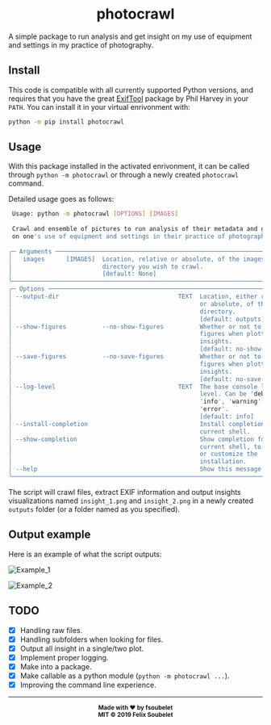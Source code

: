 <h1 align="center">
  <b>photocrawl</b>
</h1>

A simple package to run analysis and get insight on my use of equipment and settings in my practice of photography.

## Install

This code is compatible with all currently supported Python versions, and requires that you have the great [ExifTool][exiftool] package by Phil Harvey in your `PATH`.
You can install it in your virtual enrivonment with:

```bash
python -m pip install photocrawl
```

## Usage

With this package installed in the activated enrivonment, it can be called through `python -m photocrawl` or through a newly created `photocrawl` command.

Detailed usage goes as follows:

```bash
 Usage: python -m photocrawl [OPTIONS] [IMAGES]                                   
                                                                                  
 Crawl and ensemble of pictures to run analysis of their metadata and get insight 
 on one's use of equipment and settings in their practice of photography.         
                                                                                  
╭─ Arguments ────────────────────────────────────────────────────────────────────╮
│   images      [IMAGES]  Location, relative or absolute, of the images          │
│                         directory you wish to crawl.                           │
│                         [default: None]                                        │
╰────────────────────────────────────────────────────────────────────────────────╯
╭─ Options ──────────────────────────────────────────────────────────────────────╮
│ --output-dir                                 TEXT  Location, either relative   │
│                                                    or absolute, of the output  │
│                                                    directory.                  │
│                                                    [default: outputs]          │
│ --show-figures          --no-show-figures          Whether or not to show      │
│                                                    figures when plotting       │
│                                                    insights.                   │
│                                                    [default: no-show-figures]  │
│ --save-figures          --no-save-figures          Whether or not to save      │
│                                                    figures when plotting       │
│                                                    insights.                   │
│                                                    [default: no-save-figures]  │
│ --log-level                                  TEXT  The base console logging    │
│                                                    level. Can be 'debug',      │
│                                                    'info', 'warning' and       │
│                                                    'error'.                    │
│                                                    [default: info]             │
│ --install-completion                               Install completion for the  │
│                                                    current shell.              │
│ --show-completion                                  Show completion for the     │
│                                                    current shell, to copy it   │
│                                                    or customize the            │
│                                                    installation.               │
│ --help                                             Show this message and exit. │
╰────────────────────────────────────────────────────────────────────────────────╯
```

The script will crawl files, extract EXIF information and output insights visualizations named `insight_1.png` and `insight_2.png` in a newly created `outputs` folder (or a folder named as you specified).

## Output example

Here is an example of what the script outputs:

![Example_1](example_outputs/insight_1.jpg)

![Example_2](example_outputs/insight_2.jpg)

## TODO

- [x] Handling raw files.
- [x] Handling subfolders when looking for files.
- [x] Output all insight in a single/two plot.
- [x] Implement proper logging.
- [x] Make into a package.
- [x] Make callable as a python module (`python -m photocrawl ...`).
- [x] Improving the command line experience.

---

<div align="center">
  <sub><strong>Made with ♥︎ by fsoubelet</strong></sub>
  <br>
  <sub><strong>MIT &copy 2019 Felix Soubelet</strong></sub>
</div>


[exiftool]: https://www.sno.phy.queensu.ca/~phil/exiftool/
